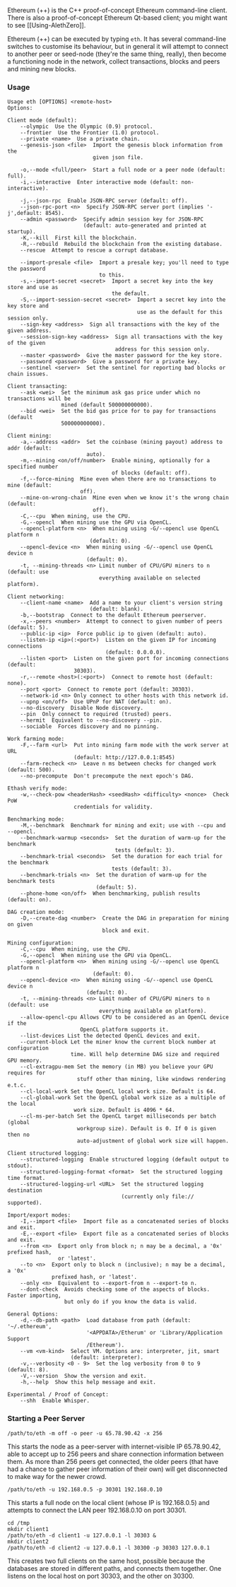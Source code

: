 Ethereum (++) is the C++ proof-of-concept Ethereum command-line client. There is also a proof-of-concept Ethereum Qt-based client; you might want to see [[Using-AlethZero]].

Ethereum (++) can be executed by typing `eth`. It has several command-line switches to customise its behaviour, but in general it will attempt to connect to another peer or seed-node (they're the same thing, really), then become a functioning node in the network, collect transactions, blocks and peers and mining new blocks.

### Usage

    Usage eth [OPTIONS] <remote-host>
    Options:
    
    Client mode (default):
        --olympic  Use the Olympic (0.9) protocol.
        --frontier  Use the Frontier (1.0) protocol.
        --private <name>  Use a private chain.
        --genesis-json <file>  Import the genesis block information from the 
                               given json file.
    
        -o,--mode <full/peer>  Start a full node or a peer node (default: full).
        -i,--interactive  Enter interactive mode (default: non-interactive).
    
        -j,--json-rpc  Enable JSON-RPC server (default: off).
        --json-rpc-port <n>  Specify JSON-RPC server port (implies '-j',default: 8545).
        --admin <password>  Specify admin session key for JSON-RPC 
                            (default: auto-generated and printed at startup).
        -K,--kill  First kill the blockchain.
        -R,--rebuild  Rebuild the blockchain from the existing database.
        --rescue  Attempt to rescue a corrupt database.
    
        --import-presale <file>  Import a presale key; you'll need to type the password
                                 to this.
        -s,--import-secret <secret>  Import a secret key into the key store and use as 
                                     the default.
        -S,--import-session-secret <secret>  Import a secret key into the key store and
                                             use as the default for this session only.
        --sign-key <address>  Sign all transactions with the key of the given address.
        --session-sign-key <address>  Sign all transactions with the key of the given 
                                      address for this session only.
        --master <password>  Give the master password for the key store.
        --password <password>  Give a password for a private key.
        --sentinel <server>  Set the sentinel for reporting bad blocks or chain issues.
    
    Client transacting:
        --ask <wei>  Set the minimum ask gas price under which no transactions will be 
                     mined (default 500000000000).
        --bid <wei>  Set the bid gas price for to pay for transactions (default 
                     500000000000).
    
    Client mining:
        -a,--address <addr>  Set the coinbase (mining payout) address to addr (default:
                             auto).
        -m,--mining <on/off/number>  Enable mining, optionally for a specified number
                                     of blocks (default: off).
        -f,--force-mining  Mine even when there are no transactions to mine (default: 
                           off).
        --mine-on-wrong-chain  Mine even when we know it's the wrong chain (default: 
                               off).
        -C,--cpu  When mining, use the CPU.
        -G,--opencl  When mining use the GPU via OpenCL.
        --opencl-platform <n>  When mining using -G/--opencl use OpenCL platform n 
                              (default: 0).
        --opencl-device <n>  When mining using -G/--opencl use OpenCL device n 
                             (default: 0).
        -t, --mining-threads <n> Limit number of CPU/GPU miners to n (default: use 
                                 everything available on selected platform).
    
    Client networking:
        --client-name <name>  Add a name to your client's version string 
                              (default: blank).
        -b,--bootstrap  Connect to the default Ethereum peerserver.
        -x,--peers <number>  Attempt to connect to given number of peers (default: 5).
        --public-ip <ip>  Force public ip to given (default: auto).
        --listen-ip <ip>(:<port>)  Listen on the given IP for incoming connections 
                                   (default: 0.0.0.0).
        --listen <port>  Listen on the given port for incoming connections (default: 
                         30303).
        -r,--remote <host>(:<port>)  Connect to remote host (default: none).
        --port <port>  Connect to remote port (default: 30303).
        --network-id <n> Only connect to other hosts with this network id.
        --upnp <on/off>  Use UPnP for NAT (default: on).
        --no-discovery  Disable Node discovery.
        --pin  Only connect to required (trusted) peers.
        --hermit  Equivalent to --no-discovery --pin.
        --sociable  Forces discovery and no pinning.
    
    Work farming mode:
        -F,--farm <url>  Put into mining farm mode with the work server at URL 
                         (default: http://127.0.0.1:8545)
        --farm-recheck <n>  Leave n ms between checks for changed work (default: 500).
        --no-precompute  Don't precompute the next epoch's DAG.

    Ethash verify mode:
        -w,--check-pow <headerHash> <seedHash> <difficulty> <nonce>  Check PoW 
                         credentials for validity.
    
    Benchmarking mode:
        -M,--benchmark  Benchmark for mining and exit; use with --cpu and --opencl.
        --benchmark-warmup <seconds>  Set the duration of warm-up for the benchmark 
                                      tests (default: 3).
        --benchmark-trial <seconds>  Set the duration for each trial for the benchmark
                                     tests (default: 3).
        --benchmark-trials <n>  Set the duration of warm-up for the benchmark tests 
                                (default: 5).
        --phone-home <on/off>  When benchmarking, publish results (default: on).

    DAG creation mode:
        -D,--create-dag <number>  Create the DAG in preparation for mining on given 
                                  block and exit.

    Mining configuration:
        -C,--cpu  When mining, use the CPU.
        -G,--opencl  When mining use the GPU via OpenCL.
        --opencl-platform <n>  When mining using -G/--opencl use OpenCL platform n 
                               (default: 0).
        --opencl-device <n>  When mining using -G/--opencl use OpenCL device n 
                             (default: 0).
        -t, --mining-threads <n> Limit number of CPU/GPU miners to n (default: use 
                                 everything available on platform).
        --allow-opencl-cpu Allows CPU to be considered as an OpenCL device if the
                           OpenCL platform supports it.
        --list-devices List the detected OpenCL devices and exit.
        --current-block Let the miner know the current block number at configuration
                        time. Will help determine DAG size and required GPU memory.
        --cl-extragpu-mem Set the memory (in MB) you believe your GPU requires for 
                          stuff other than mining, like windows rendering e.t.c.
        --cl-local-work Set the OpenCL local work size. Default is 64.
        --cl-global-work Set the OpenCL global work size as a multiple of the local
                         work size. Default is 4096 * 64.
        --cl-ms-per-batch Set the OpenCL target milliseconds per batch (global 
                          workgroup size). Default is 0. If 0 is given then no 
                          auto-adjustment of global work size will happen.

    Client structured logging:
        --structured-logging  Enable structured logging (default output to stdout).
        --structured-logging-format <format>  Set the structured logging time format.
        --structured-logging-url <URL>  Set the structured logging destination 
                                        (currently only file:// supported).

    Import/export modes:
        -I,--import <file>  Import file as a concatenated series of blocks and exit.
        -E,--export <file>  Export file as a concatenated series of blocks and exit.
        --from <n>  Export only from block n; n may be a decimal, a '0x' prefixed hash,
                    or 'latest'.
        --to <n>  Export only to block n (inclusive); n may be a decimal, a '0x'
                  prefixed hash, or 'latest'.
        --only <n>  Equivalent to --export-from n --export-to n.
        --dont-check  Avoids checking some of the aspects of blocks. Faster importing,
                      but only do if you know the data is valid.
    
    General Options:
        -d,--db-path <path>  Load database from path (default: '~/.ethereum',
                             '<APPDATA>/Etherum' or 'Library/Application Support
                             /Ethereum').
        --vm <vm-kind>  Select VM. Options are: interpreter, jit, smart 
                        (default: interpreter).
        -v,--verbosity <0 - 9>  Set the log verbosity from 0 to 9 (default: 8).
        -V,--version  Show the version and exit.
        -h,--help  Show this help message and exit.
    
    Experimental / Proof of Concept:
        --shh  Enable Whisper.

### Starting a Peer Server

```
/path/to/eth -m off -o peer -u 65.78.90.42 -x 256
```

This starts the node as a peer-server with internet-visible IP 65.78.90.42, able to accept up to 256 peers and share connection information between them. As more than 256 peers get connected, the older peers (that have had a chance to gather peer information of their own) will get disconnected to make way for the newer crowd.

```
/path/to/eth -u 192.168.0.5 -p 30301 192.168.0.10
```

This starts a full node on the local client (whose IP is 192.168.0.5) and attempts to connect the LAN peer 192.168.0.10 on port 30301.

```
cd /tmp
mkdir client1
/path/to/eth -d client1 -u 127.0.0.1 -l 30303 &
mkdir client2
/path/to/eth -d client2 -u 127.0.0.1 -l 30300 -p 30303 127.0.0.1
```

This creates two full clients on the same host, possible because the databases are stored in different paths, and connects them together. One listens on the local host on port 30303, and the other on 30300.